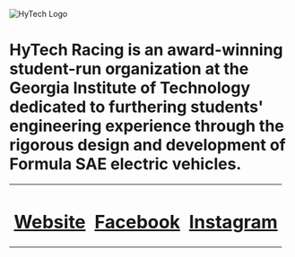 ![HyTech Logo](https://hytechracing.gatech.edu/images/hytech_logo.png)

# HyTech Racing is an award-winning student-run organization at the Georgia Institute of Technology dedicated to furthering students' engineering experience through the rigorous design and development of Formula SAE electric vehicles.

<table style="width: 100%;">
<tbody>
<tr>
<td align="center">

# [Website](https://hytechracing.gatech.edu/)

</td>
<td>

# [Facebook](https://www.facebook.com/HyTechRacing/)

</td>
<td align="center">

# [Instagram](https://www.instagram.com/hytech.racing/)

</td>
</tr></tbody></table>
